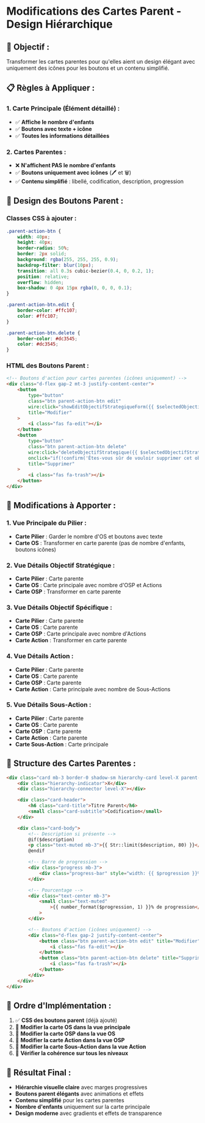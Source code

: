 # Modifications des Cartes Parent - Design Hiérarchique

## 🎯 **Objectif :**

Transformer les cartes parentes pour qu'elles aient un design élégant avec uniquement des icônes pour les boutons et un contenu simplifié.

## 📋 **Règles à Appliquer :**

### 1. **Carte Principale (Élément détaillé) :**

-   ✅ **Affiche le nombre d'enfants**
-   ✅ **Boutons avec texte + icône**
-   ✅ **Toutes les informations détaillées**

### 2. **Cartes Parentes :**

-   ❌ **N'affichent PAS le nombre d'enfants**
-   ✅ **Boutons uniquement avec icônes** (🖊️ et 🗑️)
-   ✅ **Contenu simplifié** : libellé, codification, description, progression

## 🎨 **Design des Boutons Parent :**

### **Classes CSS à ajouter :**

```css
.parent-action-btn {
    width: 40px;
    height: 40px;
    border-radius: 50%;
    border: 2px solid;
    background: rgba(255, 255, 255, 0.9);
    backdrop-filter: blur(10px);
    transition: all 0.3s cubic-bezier(0.4, 0, 0.2, 1);
    position: relative;
    overflow: hidden;
    box-shadow: 0 4px 15px rgba(0, 0, 0, 0.1);
}

.parent-action-btn.edit {
    border-color: #ffc107;
    color: #ffc107;
}

.parent-action-btn.delete {
    border-color: #dc3545;
    color: #dc3545;
}
```

### **HTML des Boutons Parent :**

```html
<!-- Boutons d'action pour cartes parentes (icônes uniquement) -->
<div class="d-flex gap-2 mt-3 justify-content-center">
    <button
        type="button"
        class="btn parent-action-btn edit"
        wire:click="showEditObjectifStrategiqueForm({{ $selectedObjectifStrategique->id }})"
        title="Modifier"
    >
        <i class="fas fa-edit"></i>
    </button>
    <button
        type="button"
        class="btn parent-action-btn delete"
        wire:click="deleteObjectifStrategique({{ $selectedObjectifStrategique->id }})"
        onclick="if(!confirm('Êtes-vous sûr de vouloir supprimer cet objectif stratégique ?')) return false;"
        title="Supprimer"
    >
        <i class="fas fa-trash"></i>
    </button>
</div>
```

## 🔧 **Modifications à Apporter :**

### **1. Vue Principale du Pilier :**

-   **Carte Pilier** : Garder le nombre d'OS et boutons avec texte
-   **Carte OS** : Transformer en carte parente (pas de nombre d'enfants, boutons icônes)

### **2. Vue Détails Objectif Stratégique :**

-   **Carte Pilier** : Carte parente
-   **Carte OS** : Carte principale avec nombre d'OSP et Actions
-   **Carte OSP** : Transformer en carte parente

### **3. Vue Détails Objectif Spécifique :**

-   **Carte Pilier** : Carte parente
-   **Carte OS** : Carte parente
-   **Carte OSP** : Carte principale avec nombre d'Actions
-   **Carte Action** : Transformer en carte parente

### **4. Vue Détails Action :**

-   **Carte Pilier** : Carte parente
-   **Carte OS** : Carte parente
-   **Carte OSP** : Carte parente
-   **Carte Action** : Carte principale avec nombre de Sous-Actions

### **5. Vue Détails Sous-Action :**

-   **Carte Pilier** : Carte parente
-   **Carte OS** : Carte parente
-   **Carte OSP** : Carte parente
-   **Carte Action** : Carte parente
-   **Carte Sous-Action** : Carte principale

## 📝 **Structure des Cartes Parentes :**

```html
<div class="card mb-3 border-0 shadow-sm hierarchy-card level-X parent-card">
    <div class="hierarchy-indicator">X</div>
    <div class="hierarchy-connector level-X"></div>

    <div class="card-header">
        <h6 class="card-title">Titre Parent</h6>
        <small class="card-subtitle">Codification</small>
    </div>

    <div class="card-body">
        <!-- Description si présente -->
        @if($description)
        <p class="text-muted mb-3">{{ Str::limit($description, 80) }}</p>
        @endif

        <!-- Barre de progression -->
        <div class="progress mb-3">
            <div class="progress-bar" style="width: {{ $progression }}%"></div>
        </div>

        <!-- Pourcentage -->
        <div class="text-center mb-3">
            <small class="text-muted"
                >{{ number_format($progression, 1) }}% de progression</small
            >
        </div>

        <!-- Boutons d'action (icônes uniquement) -->
        <div class="d-flex gap-2 justify-content-center">
            <button class="btn parent-action-btn edit" title="Modifier">
                <i class="fas fa-edit"></i>
            </button>
            <button class="btn parent-action-btn delete" title="Supprimer">
                <i class="fas fa-trash"></i>
            </button>
        </div>
    </div>
</div>
```

## 🚀 **Ordre d'Implémentation :**

1. ✅ **CSS des boutons parent** (déjà ajouté)
2. 🔄 **Modifier la carte OS dans la vue principale**
3. 🔄 **Modifier la carte OSP dans la vue OS**
4. 🔄 **Modifier la carte Action dans la vue OSP**
5. 🔄 **Modifier la carte Sous-Action dans la vue Action**
6. 🔄 **Vérifier la cohérence sur tous les niveaux**

## 🎯 **Résultat Final :**

-   **Hiérarchie visuelle claire** avec marges progressives
-   **Boutons parent élégants** avec animations et effets
-   **Contenu simplifié** pour les cartes parentes
-   **Nombre d'enfants** uniquement sur la carte principale
-   **Design moderne** avec gradients et effets de transparence

